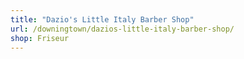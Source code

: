 ```yaml
---
title: "Dazio's Little Italy Barber Shop"
url: /downingtown/dazios-little-italy-barber-shop/
shop: Friseur
---
```

